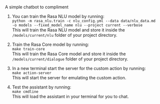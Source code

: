 A simple chatbot to compliment 

1. You can train the Rasa NLU model by running:  
```python -m rasa_nlu.train -c nlu_config.yml --data data/nlu_data.md -o models --fixed_model_name nlu --project current --verbose```  
This will train the Rasa NLU model and store it inside the `/models/current/nlu` folder of your project directory.

2. Train the Rasa Core model by running:  
```make train-core```  
This will train the Rasa Core model and store it inside the `/models/current/dialogue` folder of your project directory.

3. In a new terminal start the server for the custom action by running:  
```make action-server```  
This will start the server for emulating the custom action.

4. Test the assistant by running:  
```make cmdline```  
This will load the assistant in your terminal for you to chat.
